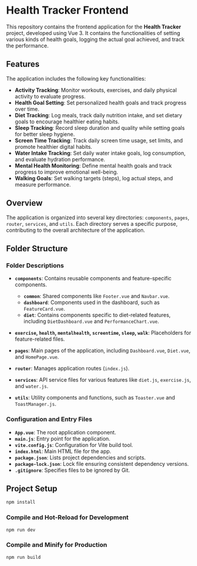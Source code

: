 # Health Tracker Frontend

This repository contains the frontend application for the **Health Tracker** project, developed using Vue 3. It contains the functionalities of setting various kinds of health goals, logging the actual goal achieved, and track the performance.

## Features

The application includes the following key functionalities:

- **Activity Tracking**: Monitor workouts, exercises, and daily physical activity to evaluate progress.
- **Health Goal Setting**: Set personalized health goals and track progress over time.
- **Diet Tracking**: Log meals, track daily nutrition intake, and set dietary goals to encourage healthier eating habits.
- **Sleep Tracking**: Record sleep duration and quality while setting goals for better sleep hygiene.
- **Screen Time Tracking**: Track daily screen time usage, set limits, and promote healthier digital habits.
- **Water Intake Tracking**: Set daily water intake goals, log consumption, and evaluate hydration performance.
- **Mental Health Monitoring**: Define mental health goals and track progress to improve emotional well-being.
- **Walking Goals**: Set walking targets (steps), log actual steps, and measure performance.

## Overview

The application is organized into several key directories: `components`, `pages`, `router`, `services`, and `utils`. Each directory serves a specific purpose, contributing to the overall architecture of the application.

## Folder Structure


### Folder Descriptions

- **`components`**: Contains reusable components and feature-specific components.
  - **`common`**: Shared components like `Footer.vue` and `Navbar.vue`.
  - **`dashboard`**: Components used in the dashboard, such as `FeatureCard.vue`.
  - **`diet`**: Contains components specific to diet-related features, including `DietDashboard.vue` and `PerformanceChart.vue`.

- **`exercise`, `health`, `mentalhealth`, `screentime`, `sleep`, `walk`**: Placeholders for feature-related files.

- **`pages`**: Main pages of the application, including `Dashboard.vue`, `Diet.vue`, and `HomePage.vue`.

- **`router`**: Manages application routes (`index.js`).

- **`services`**: API service files for various features like `diet.js`, `exercise.js`, and `water.js`.

- **`utils`**: Utility components and functions, such as `Toaster.vue` and `ToastManager.js`.

### Configuration and Entry Files

- **`App.vue`**: The root application component.
- **`main.js`**: Entry point for the application.
- **`vite.config.js`**: Configuration for Vite build tool.
- **`index.html`**: Main HTML file for the app.
- **`package.json`**: Lists project dependencies and scripts.
- **`package-lock.json`**: Lock file ensuring consistent dependency versions.
- **`.gitignore`**: Specifies files to be ignored by Git.

## Project Setup

```sh
npm install
```

### Compile and Hot-Reload for Development

```sh
npm run dev
```

### Compile and Minify for Production

```sh
npm run build
```

